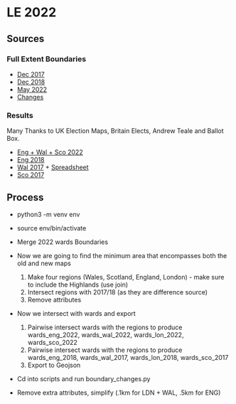 # LE 2022

## Sources

### Full Extent Boundaries

-   [Dec 2017](https://geoportal.statistics.gov.uk/datasets/ons::wards-december-2017-full-extent-boundaries-in-uk-wgs84/about)
-   [Dec 2018](https://geoportal.statistics.gov.uk/datasets/ons::wards-december-2018-full-extent-boundaries-gb/about)
-   [May 2022](https://osdatahub.os.uk/downloads/open/BoundaryLine)
-   [Changes](https://www.ordnancesurvey.co.uk/documents/product-support/support/boundary-line-code-changes-May-2022.xls)

### Results

Many Thanks to UK Election Maps, Britain Elects, Andrew Teale and Ballot Box.

-   [Eng + Wal + Sco 2022](https://docs.google.com/spreadsheets/d/1RmvhrMUb8-zxqipiz8RDTzMmhRnl-KEUiZXHILMxEQA/edit#gid=494045480)
-   [Eng 2018](https://docs.google.com/spreadsheets/d/1ZaAenyQkbwcxdl4GiPUj73rpi2oocpG3PmwAnypAQZA/edit#gid=635729702)
-   [Wal 2017](https://www.andrewteale.me.uk/leap/councils/2017/#area59) + [Spreadsheet](https://docs.google.com/spreadsheets/d/1KFklLbaAHSq6Tlxf-LUpKCpj2JCCyvUfoBPGsazKyBc/edit?usp=sharing)
-   [Sco 2017](https://ballotbox.scot/councils/2017-elections)

## Process

-   python3 -m venv env
-   source env/bin/activate

-   Merge 2022 wards Boundaries

-   Now we are going to find the minimum area that encompasses both the old and new maps

    1. Make four regions (Wales, Scotland, England, London) - make sure to include the Highlands (use join)
    2. Intersect regions with 2017/18 (as they are difference source)
    3. Remove attributes

-   Now we intersect with wards and export

    1. Pairwise intersect wards with the regions to produce wards_eng_2022, wards_wal_2022, wards_lon_2022, wards_sco_2022
    2. Pairwise intersect wards with the regions to produce wards_eng_2018, wards_wal_2017, wards_lon_2018, wards_sco_2017
    3. Export to Geojson

-   Cd into scripts and run boundary_changes.py

-   Remove extra attributes, simplify (.1km for LDN + WAL, .5km for ENG)